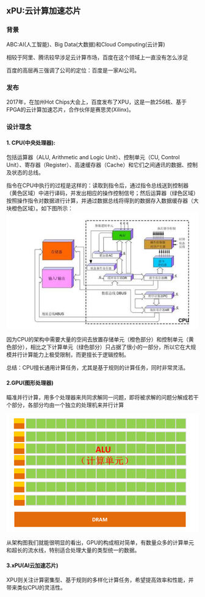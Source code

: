 ## xPU:云计算加速芯片

### 背景
ABC:AI(人工智能)、Big Data(大数据)和Cloud Computing(云计算)

相较于阿里、腾讯较早涉足云计算市场，百度在这个领域上一直没有怎么涉足

百度的高层再三强调了公司的定位：百度是一家AI公司。

### 发布
2017年，在加州Hot Chips大会上，百度发布了XPU，这是一款256核、基于FPGA的云计算加速芯片，合作伙伴是赛思灵(Xilinx)。

### 设计理念
#### 1. CPU(中央处理器):
包括运算器（ALU, Arithmetic and Logic Unit）、控制单元（CU, Control Unit）、寄存器（Register）、高速缓存器（Cache）和它们之间通讯的数据、控制及状态的总线。

指令在CPU中执行的过程是这样的：读取到指令后，通过指令总线送到控制器（黄色区域）中进行译码，并发出相应的操作控制信号；然后运算器（绿色区域）按照操作指令对数据进行计算，并通过数据总线将得到的数据存入数据缓存器（大块橙色区域）。如下图所示：
![图片1](https://github.com/Hutaimu1/images/blob/master/cpu.png?raw=true)

因为CPU的架构中需要大量的空间去放置存储单元（橙色部分）和控制单元（黄色部分），相比之下计算单元（绿色部分）只占据了很小的一部分，所以它在大规模并行计算能力上极受限制，而更擅长于逻辑控制。

总结：CPU擅长通用计算任务，尤其是基于规则的计算任务，同时非常灵活。

#### 2.GPU(图形处理器)

瞄准并行计算，用多个处理器来共同求解同一问题，即将被求解的问题分解成若干个部分，各部分均由一个独立的处理机来并行计算

![图片2](https://github.com/Hutaimu1/images/blob/master/GPU.png?raw=true)

从架构图我们就能很明显的看出，GPU的构成相对简单，有数量众多的计算单元和超长的流水线，特别适合处理大量的类型统一的数据。

#### 3.xPU(AI云加速芯片)
XPU则关注计算密集型、基于规则的多样化计算任务，希望提高效率和性能，并带来类似CPU的灵活性。

